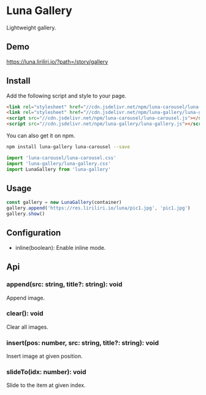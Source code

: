# Luna Gallery

Lightweight gallery.

## Demo

https://luna.liriliri.io/?path=/story/gallery

## Install

Add the following script and style to your page.

```html
<link rel="stylesheet" href="//cdn.jsdelivr.net/npm/luna-carousel/luna-carousel.css" />
<link rel="stylesheet" href="//cdn.jsdelivr.net/npm/luna-gallery/luna-gallery.css" />
<script src="//cdn.jsdelivr.net/npm/luna-carousel/luna-carousel.js"></script>
<script src="//cdn.jsdelivr.net/npm/luna-gallery/luna-gallery.js"></script>
```

You can also get it on npm.

```bash
npm install luna-gallery luna-carousel --save
```

```javascript
import 'luna-carousel/luna-carousel.css'
import 'luna-gallery/luna-gallery.css'
import LunaGallery from 'luna-gallery'
```

## Usage

```javascript
const gallery = new LunaGallery(container)
gallery.append('https://res.liriliri.io/luna/pic1.jpg', 'pic1.jpg')
gallery.show()
```

## Configuration

* inline(boolean): Enable inline mode.

## Api

### append(src: string, title?: string): void

Append image.

### clear(): void

Clear all images.

### insert(pos: number, src: string, title?: string): void

Insert image at given position.

### slideTo(idx: number): void

Slide to the item at given index.
